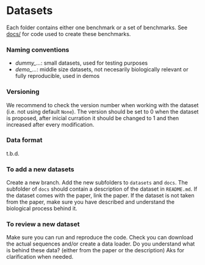 # Datasets

Each folder contains either one benchmark or a set of benchmarks. See [docs/](../docs/) for code used to create these benchmarks.

### Naming conventions

* *dummy_...*: small datasets, used for testing purposes
* *demo_...*: middle size datasets, not necesarily biologically relevant or fully reproducible, used in demos

### Versioning

We recommend to check the version number when working with the dataset (i.e. not using default `None`). The version should be set to 0 when the dataset is proposed, after inicial curration it should be changed to 1 and then increased after every modification.

### Data format

t.b.d.

### To add a new datasets

Create a new branch. Add the new subfolders to `datasets` and `docs`. The subfolder of `docs` should contain a description of the dataset in `README.md`. If the dataset comes with the paper, link the paper. If the dataset is not taken from the paper, make sure you have described and understand the biological process behind it.

### To review a new dataset

Make sure you can run and reproduce the code. Check you can download the actual sequences and/or create a data loader. Do you understand what is behind these data? (either from the paper or the description) Aks for clarification when needed.
